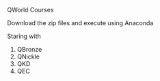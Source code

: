 QWorld Courses

Download the zip files and execute using Anaconda

Staring with 
1. QBronze
2. QNickle
3. QKD
4. QEC
